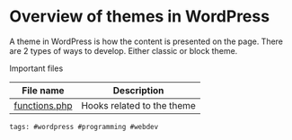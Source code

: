# Overview of themes in WordPress

A theme in WordPress is how the content is presented on the page. There
are 2 types of ways to develop. Either classic or block theme.

Important files

| File name       | Description                |
| --------------- | -------------------------- |
| [functions.php] | Hooks related to the theme |

[functions.php]: https://developer.wordpress.org/themes/basics/theme-functions/

    tags: #wordpress #programming #webdev
